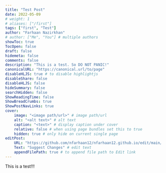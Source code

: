 ```yaml
---
title: "Test Post"
date: 2022-05-09
# weight: 1
# aliases: ["/first"]
tags: ["first", "Test"]
author: "Farhaan Nazirkhan"
# author: ["Me", "You"] # multiple authors
showToc: true
TocOpen: false
draft: false
hidemeta: false
comments: false
description: "This is a test. So DO NOT PANIC!"
canonicalURL: "https://canonical.url/to/page"
disableHLJS: true # to disable highlightjs
disableShare: false
disableHLJS: false
hideSummary: false
searchHidden: false
ShowReadingTime: false
ShowBreadCrumbs: true
ShowPostNavLinks: true
cover:
    image: "<image path/url>" # image path/url
    alt: "<alt text>" # alt text
    caption: "<text>" # display caption under cover
    relative: false # when using page bundles set this to true
    hidden: true # only hide on current single page
editPost:
    URL: "https://github.com/nfarhaan12/nfarhaan12.github.io/edit/main/Blog.md"
    Text: "Suggest Changes" # edit text
    appendFilePath: true # to append file path to Edit link
---
```



This is a test!!!
